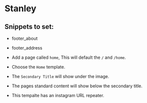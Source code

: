 Stanley
=======


## Snippets to set:
* footer_about
* footer_address


* Add a page called `home`, This will default the `/` and `/home`.
* Choose the `Home` template.
* The `Secondary Title` will show under the image.
* The pages standard content will show below the secondary title.
* This tempalte has an instagram URL repeater.